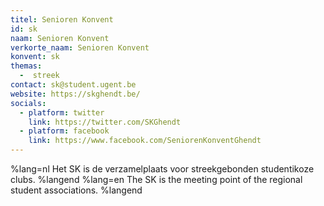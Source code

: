 ```yaml
---
titel: Senioren Konvent
id: sk
naam: Senioren Konvent
verkorte_naam: Senioren Konvent
konvent: sk
themas:
  -  streek
contact: sk@student.ugent.be
website: https://skghendt.be/
socials:
  - platform: twitter
    link: https://twitter.com/SKGhendt
  - platform: facebook
    link: https://www.facebook.com/SeniorenKonventGhendt
---
```

%lang=nl Het SK is de verzamelplaats voor streekgebonden studentikoze clubs. %langend %lang=en The SK is the meeting point of the regional student associations. %langend
